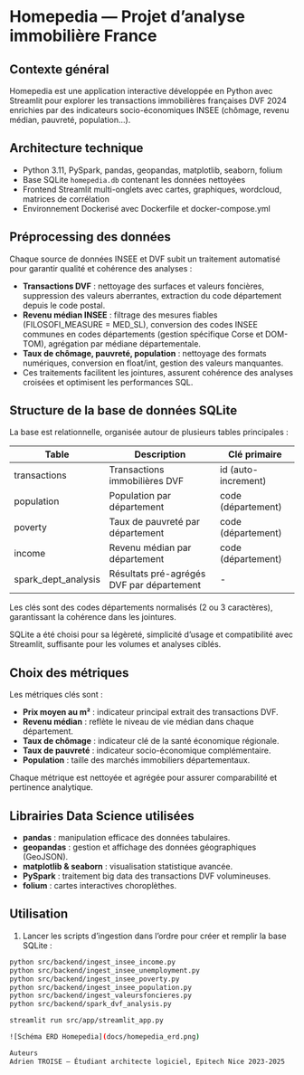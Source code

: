 # Homepedia — Projet d’analyse immobilière France

## Contexte général
Homepedia est une application interactive développée en Python avec Streamlit pour explorer les transactions immobilières françaises DVF 2024 enrichies par des indicateurs socio-économiques INSEE (chômage, revenu médian, pauvreté, population...).

## Architecture technique
- Python 3.11, PySpark, pandas, geopandas, matplotlib, seaborn, folium
- Base SQLite `homepedia.db` contenant les données nettoyées
- Frontend Streamlit multi-onglets avec cartes, graphiques, wordcloud, matrices de corrélation
- Environnement Dockerisé avec Dockerfile et docker-compose.yml

## Préprocessing des données

Chaque source de données INSEE et DVF subit un traitement automatisé pour garantir qualité et cohérence des analyses :

- **Transactions DVF** : nettoyage des surfaces et valeurs foncières, suppression des valeurs aberrantes, extraction du code département depuis le code postal.
- **Revenu médian INSEE** : filtrage des mesures fiables (FILOSOFI_MEASURE = MED_SL), conversion des codes INSEE communes en codes départements (gestion spécifique Corse et DOM-TOM), agrégation par médiane départementale.
- **Taux de chômage, pauvreté, population** : nettoyage des formats numériques, conversion en float/int, gestion des valeurs manquantes.
- Ces traitements facilitent les jointures, assurent cohérence des analyses croisées et optimisent les performances SQL.

## Structure de la base de données SQLite

La base est relationnelle, organisée autour de plusieurs tables principales :

| Table        | Description                                 | Clé primaire       |
|--------------|---------------------------------------------|--------------------|
| transactions | Transactions immobilières DVF               | id (auto-increment)|
| population   | Population par département                   | code (département) |
| poverty      | Taux de pauvreté par département            | code (département) |
| income       | Revenu médian par département                | code (département) |
| spark_dept_analysis | Résultats pré-agrégés DVF par département | -                  |

Les clés sont des codes départements normalisés (2 ou 3 caractères), garantissant la cohérence dans les jointures.

SQLite a été choisi pour sa légèreté, simplicité d’usage et compatibilité avec Streamlit, suffisante pour les volumes et analyses ciblés.

## Choix des métriques

Les métriques clés sont :

- **Prix moyen au m²** : indicateur principal extrait des transactions DVF.
- **Revenu médian** : reflète le niveau de vie médian dans chaque département.
- **Taux de chômage** : indicateur clé de la santé économique régionale.
- **Taux de pauvreté** : indicateur socio-économique complémentaire.
- **Population** : taille des marchés immobiliers départementaux.

Chaque métrique est nettoyée et agrégée pour assurer comparabilité et pertinence analytique.

## Librairies Data Science utilisées

- **pandas** : manipulation efficace des données tabulaires.
- **geopandas** : gestion et affichage des données géographiques (GeoJSON).
- **matplotlib & seaborn** : visualisation statistique avancée.
- **PySpark** : traitement big data des transactions DVF volumineuses.
- **folium** : cartes interactives choroplèthes.

## Utilisation

1. Lancer les scripts d’ingestion dans l’ordre pour créer et remplir la base SQLite :

```bash
python src/backend/ingest_insee_income.py
python src/backend/ingest_insee_unemployment.py
python src/backend/ingest_insee_poverty.py
python src/backend/ingest_insee_population.py
python src/backend/ingest_valeursfoncieres.py
python src/backend/spark_dvf_analysis.py

streamlit run src/app/streamlit_app.py

![Schéma ERD Homepedia](docs/homepedia_erd.png)

Auteurs
Adrien TROISE — Étudiant architecte logiciel, Epitech Nice 2023-2025